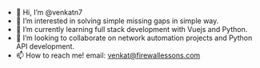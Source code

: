 - 👋 Hi, I’m @venkatn7
- 👀 I’m interested in solving simple missing gaps in simple way.
- 🌱 I’m currently learning full stack development with Vuejs and Python.
- 💞️ I’m looking to collaborate on network automation projects and Python API development.
- 📫 How to reach me! email: venkat@firewallessons.com

<!---
venkatn7/venkatn7 is a ✨ special ✨ repository because its `README.md` (this file) appears on your GitHub profile.
You can click the Preview link to take a look at your changes.
--->
